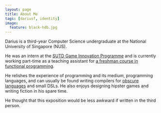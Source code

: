 ```yaml
---
layout: page
title: About Me
tags: [dariusf, identity]
image:
  feature: black-hdb.jpg
---
```


Darius is a third-year Computer Science undergraduate at the National University of Singapore (NUS).

He was an intern at the [SUTD Game Innovation Programme](http://gamelab.sutd.edu.sg/gip/) and is currently working part-time as a teaching assistant for [a freshman course in functional programming](http://jedi.ddns.comp.nus.edu.sg/).

He relishes the experience of programming and its medium, programming languages, and can usually be found writing compilers for [obscure languages](http://blog.codecombat.com/new-experimental-languages-python-lua-clojure-and-io) and small DSLs. He also enjoys designing hipster games and writing fiction in his spare time.

He thought that this exposition would be less awkward if written in the third person.